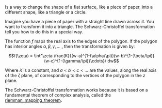 Is a way to change the shape of a flat surface, like a piece of paper, into a different shape, like a triangle or a circle.

Imagine you have a piece of paper with a straight line drawn across it. You want to transform it into a triangle. The Schwarz-Christoffel transformation tell you how to do this in a special way.

The function $f$ maps the real axis to the edges of the polygon. If the polygon has interior angles $\alpha, \beta, \gamma,\dots$ , then the transformation is given by:

$$f(\zeta) = \int^\zeta \frac{K}{(w-a)^{1-(\alpha/\pi)}(w-b)^{1-(\beta/\pi)}(w-c)^{1-(\gamma/\pi)}\cdots}\ dw$$ 

Where $K$  is a constant, and $a<b<c<\dots$ are the values, along the real axis of the $\zeta$ plane, of corresponding to the vertices of the polygon in the $z$ plane.

The Schwarz-Christoffel transformation works because it is based on a fundamental theorem of complex analysis, called the [riemman_mapping_theorem](riemman_mapping_theorem.md).


